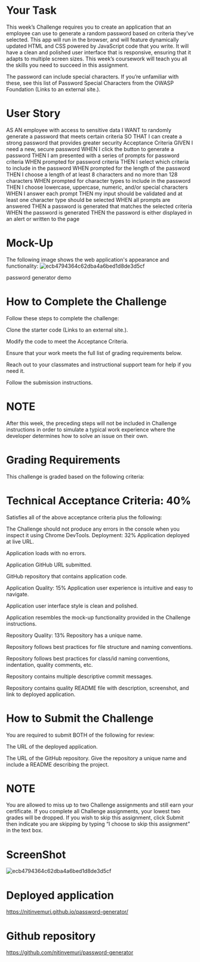 # Your Task
This week’s Challenge requires you to create an application that an employee can use to generate a random password based on criteria they’ve selected. This app will run in the browser, and will feature dynamically updated HTML and CSS powered by JavaScript code that you write. It will have a clean and polished user interface that is responsive, ensuring that it adapts to multiple screen sizes. This week’s coursework will teach you all the skills you need to succeed in this assignment.

The password can include special characters. If you’re unfamiliar with these, see this list of Password Special Characters from the OWASP Foundation (Links to an external site.).

# User Story
AS AN employee with access to sensitive data
I WANT to randomly generate a password that meets certain criteria
SO THAT I can create a strong password that provides greater security
Acceptance Criteria
GIVEN I need a new, secure password
WHEN I click the button to generate a password
THEN I am presented with a series of prompts for password criteria
WHEN prompted for password criteria
THEN I select which criteria to include in the password
WHEN prompted for the length of the password
THEN I choose a length of at least 8 characters and no more than 128 characters
WHEN prompted for character types to include in the password
THEN I choose lowercase, uppercase, numeric, and/or special characters
WHEN I answer each prompt
THEN my input should be validated and at least one character type should be selected
WHEN all prompts are answered
THEN a password is generated that matches the selected criteria
WHEN the password is generated
THEN the password is either displayed in an alert or written to the page
# Mock-Up
The following image shows the web application's appearance and functionality:
![ecb4794364c62dba4a6bed1d8de3d5cf](https://user-images.githubusercontent.com/80983324/114294201-c00c6b80-9a51-11eb-9410-a6fb7d956d74.png)


password generator demo

# How to Complete the Challenge
Follow these steps to complete the challenge:

Clone the starter code (Links to an external site.).

Modify the code to meet the Acceptance Criteria.

Ensure that your work meets the full list of grading requirements below.

Reach out to your classmates and instructional support team for help if you need it.

Follow the submission instructions.

# NOTE
After this week, the preceding steps will not be included in Challenge instructions in order to simulate a typical work experience where the developer determines how to solve an issue on their own.

# Grading Requirements
This challenge is graded based on the following criteria:

# Technical Acceptance Criteria: 40%
Satisfies all of the above acceptance criteria plus the following:

The Challenge should not produce any errors in the console when you inspect it using Chrome DevTools.
Deployment: 32%
Application deployed at live URL.

Application loads with no errors.

Application GitHub URL submitted.

GitHub repository that contains application code.

Application Quality: 15%
Application user experience is intuitive and easy to navigate.

Application user interface style is clean and polished.

Application resembles the mock-up functionality provided in the Challenge instructions.

Repository Quality: 13%
Repository has a unique name.

Repository follows best practices for file structure and naming conventions.

Repository follows best practices for class/id naming conventions, indentation, quality comments, etc.

Repository contains multiple descriptive commit messages.

Repository contains quality README file with description, screenshot, and link to deployed application.

# How to Submit the Challenge
You are required to submit BOTH of the following for review:

The URL of the deployed application.

The URL of the GitHub repository. Give the repository a unique name and include a README describing the project.

# NOTE
You are allowed to miss up to two Challenge assignments and still earn your certificate. If you complete all Challenge assignments, your lowest two grades will be dropped. If you wish to skip this assignment, click Submit then indicate you are skipping by typing “I choose to skip this assignment” in the text box.


# ScreenShot
![ecb4794364c62dba4a6bed1d8de3d5cf](https://user-images.githubusercontent.com/80983324/114294230-05c93400-9a52-11eb-805e-8f564e872d70.png)

# Deployed application
https://nitinvemuri.github.io/password-generator/

# Github repository
https://github.com/nitinvemuri/password-generator



